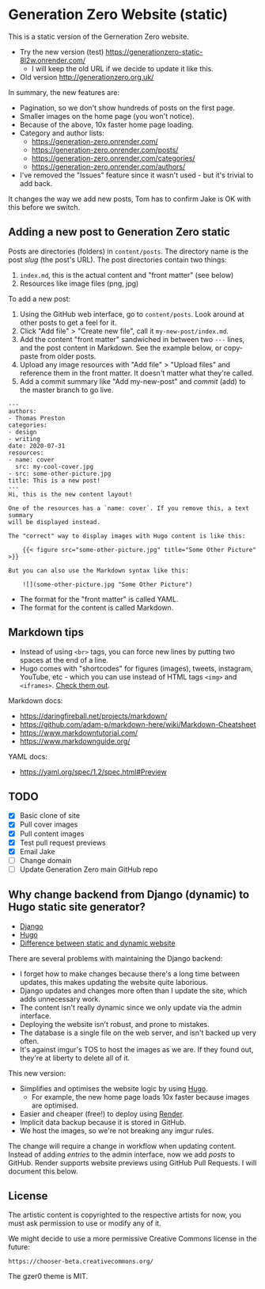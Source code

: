 # Generation Zero Website (static)
This is a static version of the Gerneration Zero website.

- Try the new version (test) https://generationzero-static-8l2w.onrender.com/
    - I will keep the old URL if we decide to update it like this.
- Old version http://generationzero.org.uk/

In summary, the new features are:

- Pagination, so we don't show hundreds of posts on the first page.
- Smaller images on the home page (you won't notice).
- Because of the above, 10x faster home page loading.
- Category and author lists:
    - https://generation-zero.onrender.com/
    - https://generation-zero.onrender.com/posts/
    - https://generation-zero.onrender.com/categories/
    - https://generation-zero.onrender.com/authors/
- I've removed the "Issues" feature since it wasn't used - but it's trivial to
  add back.

It changes the way we add new posts, Tom has to confirm Jake is OK with this
before we switch.

## Adding a new post to Generation Zero static
Posts are directories (folders) in `content/posts`. The directory name is the
post *slug* (the post's URL).  The post directories contain two things:

1. `index.md`, this is the actual content and "front matter" (see below)
2. Resources like image files (png, jpg)

To add a new post:

1. Using the GitHub web interface, go to `content/posts`. Look around at other
   posts to get a feel for it.
2. Click "Add file" > "Create new file", call it `my-new-post/index.md`.
3. Add the content "front matter" sandwiched in between two `---` lines, and
   the post content in Markdown. See the example below, or copy-paste from older
   posts.
4. Upload any image resources with "Add file" > "Upload files" and reference
   them in the front matter. It doesn't matter what they're called.
5. Add a commit summary like "Add my-new-post" and *commit* (add) to the master
   branch to go live.

```
---
authors:
- Thomas Preston
categories:
- design
- writing
date: 2020-07-31
resources:
- name: cover
  src: my-cool-cover.jpg
- src: some-other-picture.jpg
title: This is a new post!
---
Hi, this is the new content layout!

One of the resources has a `name: cover`. If you remove this, a text summary
will be displayed instead.

The "correct" way to display images with Hugo content is like this:

    {{< figure src="some-other-picture.jpg" title="Some Other Picture" >}}

But you can also use the Markdown syntax like this:

    ![](some-other-picture.jpg "Some Other Picture")
```

- The format for the "front matter" is called YAML.
- The format for the content is called Markdown.

## Markdown tips
- Instead of using `<br>` tags, you can force new lines by putting two spaces at
  the end of a line.
- Hugo comes with "shortcodes" for figures (images), tweets, instagram, YouTube,
  etc - which you can use instead of HTML tags `<img>` and `<iframes>`.
  [Check them out](https://gohugo.io/content-management/shortcodes/#use-hugos-built-in-shortcodes).

Markdown docs:

- https://daringfireball.net/projects/markdown/
- https://github.com/adam-p/markdown-here/wiki/Markdown-Cheatsheet
- https://www.markdowntutorial.com/
- https://www.markdownguide.org/

YAML docs:

- https://yaml.org/spec/1.2/spec.html#Preview

## TODO
- [x] Basic clone of site
- [x] Pull cover images
- [x] Pull content images
- [x] Test pull request previews
- [x] Email Jake
- [ ] Change domain
- [ ] Update Generation Zero main GitHub repo

## Why change backend from Django (dynamic) to Hugo static site generator?
- [Django](https://www.djangoproject.com/)
- [Hugo](https://gohugo.io/)
- [Difference between static and dynamic website](https://developer.mozilla.org/en-US/docs/Learn/Common_questions/What_is_a_web_server)

There are several problems with maintaining the Django backend:
- I forget how to make changes because there's a long time between updates, this
  makes updating the website quite laborious.
- Django updates and changes more often than I update the site, which adds
  unnecessary work.
- The content isn't really dynamic since we only update via the admin interface.
- Deploying the website isn't robust, and prone to mistakes.
- The database is a single file on the web server, and isn't backed up very
  often.
- It's against imgur's TOS to host the images as we are. If they found out,
  they're at liberty to delete all of it.

This new version:
- Simplifies and optimises the website logic by using [Hugo](https://gohugo.io/).
  - For example, the new home page loads 10x faster because images are optimised.
- Easier and cheaper (free!) to deploy using [Render](https://render.com/).
- Implicit data backup because it is stored in GitHub.
- We host the images, so we're not breaking any imgur rules.

The change will require a change in workflow when updating content. Instead of
adding *entries* to the admin interface, now we add *posts* to GitHub. Render
supports website previews using GitHub Pull Requests. I will document this
below.

## License
The artistic content is copyrighted to the respective artists for now, you must
ask permission to use or modify any of it.

We might decide to use a more permissive Creative Commons license in the future:

    https://chooser-beta.creativecommons.org/

The gzer0 theme is MIT.

